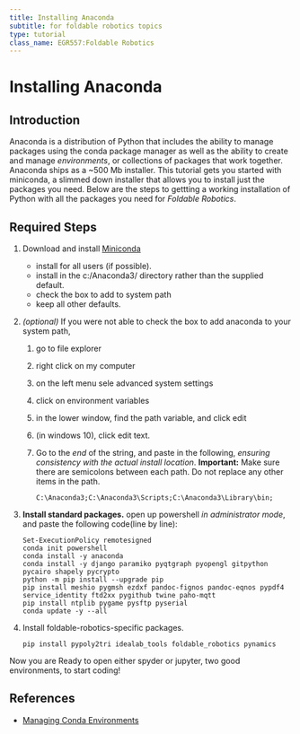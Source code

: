 ```yaml
---
title: Installing Anaconda
subtitle: for foldable robotics topics
type: tutorial
class_name: EGR557:Foldable Robotics
---
```


# Installing Anaconda

## Introduction

Anaconda is a distribution of Python that includes the ability to manage packages using the conda package manager as well as the ability to create and manage _environments_, or collections of packages that work together.  Anaconda ships as a ~500 Mb installer.  This tutorial gets you started with miniconda, a slimmed down installer that allows you to install just the packages you need.  Below are the steps to gettting a working installation of Python with all the packages you need for _Foldable Robotics_.

<!--
## Optional Prerequisites
1. Install Virtualbox
1. Download Windows from [MyApps](https://myapps.asu.edu)
1. [Miktex](https://miktex.org/download).  This is required to save jupyter files directly to pdf.
-->
## Required Steps

1. Download and install [Miniconda](https://repo.continuum.io/miniconda/Miniconda3-latest-Windows-x86_64.exe)
    * install for all users (if possible).
    * install in the c:/Anaconda3/ directory rather than the supplied default.
    * check the box to add to system path
    * keep all other defaults.
1. _(optional)_ If you were not able to check the box to add anaconda to your system path,  
    1. go to file explorer
    1. right click on my computer
    1. on the left menu sele advanced system settings
    1. click on environment variables
    1. in the lower window, find the path variable, and click edit
    1. (in windows 10), click edit text.
    1. Go to the *end* of the string, and paste in the following, _ensuring consistency with the actual install location_.  **Important:** Make sure there are semicolons between each path.  Do not replace any other items in the path. 
     
        ```
        C:\Anaconda3;C:\Anaconda3\Scripts;C:\Anaconda3\Library\bin;
        ```

1. **Install standard packages.** open up powershell *in administrator mode*, and paste the following code(line by line):

    ```
    Set-ExecutionPolicy remotesigned
    conda init powershell
    conda install -y anaconda
    conda install -y django paramiko pyqtgraph pyopengl gitpython pycairo shapely pycrypto
    python -m pip install --upgrade pip
    pip install meshio pygmsh ezdxf pandoc-fignos pandoc-eqnos pypdf4 service_identity ftd2xx pygithub twine paho-mqtt
    pip install ntplib pygame pysftp pyserial
    conda update -y --all
    ```

1. Install foldable-robotics-specific packages.

    ```
    pip install pypoly2tri idealab_tools foldable_robotics pynamics
    ```


<!--
### Ubuntu Installation

#### Install Anaconda
1. Open a terminal window(ctrl+alt+T)
1. Paste the following code(line by line)

```bash
wget https://repo.continuum.io/miniconda/Miniconda3-latest-Linux-x86_64.sh -O miniconda.sh;
bash miniconda.sh -b -p $HOME/miniconda
export PATH="$HOME/miniconda/bin:$PATH"
echo "export PATH="$HOME/miniconda/bin:$PATH"" >> ~/.bashrc
conda update conda
conda install python=3.6 setuptools cython pyyaml numpy scipy spyder sympy
conda install pyopengl pyqt pyqtgraph matplotlib jupyter pillow lxml pandoc
conda install -c conda-forge shapely
pip install ezdxf imageio meshio 
pip install pypoly2tri idealab_tools foldable_robotics pynamics
```
-->

<!--
## Advanced: Creating a custom environment

An environment is a nice way to sandbox your install from perhaps other python projects which need different, conflicting packages.  If you want more control over your installation, do this instead of the default way of installing packages in your root installation.  [Learn More](http://conda.pydata.org/docs/using/envs.html).

### Windows

1. Open up cmd *in administrator mode*, and paste the following code(line by line):

```cmd
conda create -n myenvironmentname
activate myenvironmentname
conda update conda
conda install python=3.6 setuptools cython pyyaml numpy scipy spyder sympy
conda install pyopengl pyqt pyqtgraph matplotlib jupyter pillow lxml pandoc
conda install -c conda-forge shapely
pip install ezdxf imageio meshio 
pip install pypoly2tri idealab_tools foldable_robotics pynamics
```

### Ubuntu

```cmd
wget https://repo.continuum.io/miniconda/Miniconda3-latest-Linux-x86_64.sh -O miniconda.sh;
bash miniconda.sh -b -p $HOME/miniconda
export PATH="$HOME/miniconda/bin:$PATH"
echo "export PATH="$HOME/miniconda/bin:$PATH"" >> ~/.bashrc
conda update conda
conda install python=3.6 setuptools cython pyyaml numpy scipy spyder sympy
conda install pyopengl pyqt pyqtgraph matplotlib jupyter pillow lxml pandoc
conda install -c conda-forge shapely
pip install ezdxf imageio meshio 
pip install pypoly2tri idealab_tools foldable_robotics pynamics
```

### Using your custom environment

To activate your environment you have to type

```cmd
activate myenvironmentname
```

or, in Ubuntu,

```bash
source activate myenvironmentname
```

to use this environment.
-->
Now you are Ready to open either spyder or jupyter, two good environments, to start coding!

## References
* [Managing Conda Environments](https://docs.conda.io/projects/conda/en/latest/user-guide/tasks/manage-environments.html)
